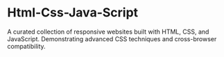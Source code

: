 # Html-Css-Java-Script
A curated collection of responsive websites built with HTML, CSS, and JavaScript. Demonstrating advanced CSS techniques and cross-browser compatibility.
